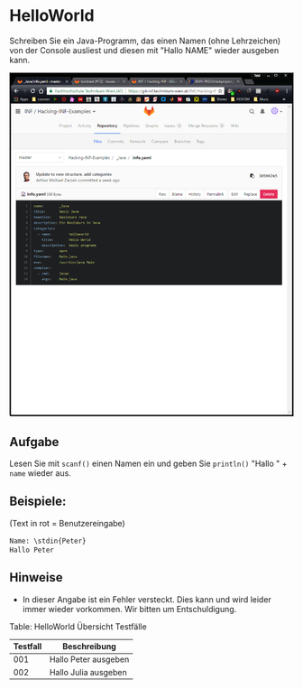 HelloWorld
=======================

Schreiben Sie ein Java-Programm, das einen Namen (ohne Lehrzeichen) von der Console ausliest und diesen mit "Hallo NAME" wieder ausgeben kann.

![bild](snip_20170131095008.png)

## Aufgabe 

Lesen Sie mit `scanf()` einen Namen ein und geben Sie `println()` "Hallo " + `name` wieder aus.

## Beispiele: 
(Text in rot = Benutzereingabe)

~~~~~~~~~~~~~~~~~~~~~~~~~~~~~~~~~~~~~~~~~~~~~~~~~
Name: \stdin{Peter}
Hallo Peter
~~~~~~~~~~~~~~~~~~~~~~~~~~~~~~~~~~~~~~~~~~~~~~~~~

## Hinweise
* In dieser Angabe ist ein Fehler versteckt. Dies kann und wird leider immer wieder vorkommen. Wir bitten um Entschuldigung.

Table: HelloWorld Übersicht Testfälle

Testfall|Beschreibung
---------|------------
001|  Hallo Peter ausgeben
002|  Hallo Julia ausgeben